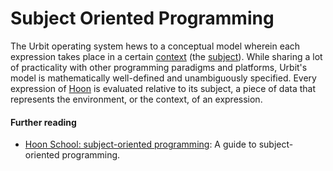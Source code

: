 # Subject Oriented Programming

The Urbit operating system hews to a conceptual model wherein each expression takes place in a certain [context](context) (the [subject](subject)). While sharing a lot of practicality with other programming paradigms and platforms, Urbit's model is mathematically well-defined and unambiguously specified. Every expression of [Hoon](hoon) is evaluated relative to its subject, a piece of data that represents the environment, or the context, of an expression.

#### Further reading

- [Hoon School: subject-oriented programming](../courses/hoon-school/O-subject): A guide to subject-oriented programming.
